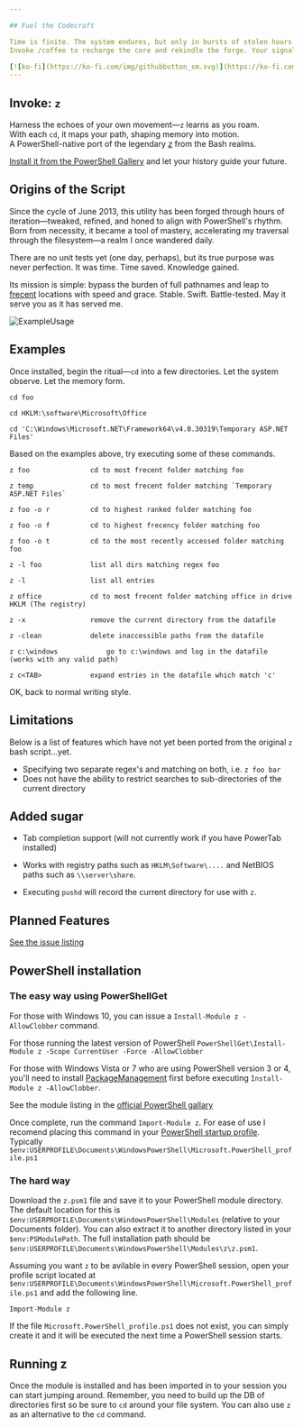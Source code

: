 ```yaml
---

## Fuel the Codecraft

Time is finite. The system endures, but only in bursts of stolen hours. Feature requests gather like stardust—brilliant, infinite, out of reach.
Invoke /coffee to recharge the core and rekindle the forge. Your signal boosts morale. ☕⚡

[![ko-fi](https://ko-fi.com/img/githubbutton_sm.svg)](https://ko-fi.com/C0C8K83RC)
---
```


## Invoke: `z`

Harness the echoes of your own movement—`z` learns as you roam.  
With each `cd`, it maps your path, shaping memory into motion.  
A PowerShell-native port of the legendary [*z*](https://github.com/rupa/z) from the Bash realms.

[Install it from the PowerShell Gallery](https://www.powershellgallery.com/packages/z/) and let your history guide your future.

## Origins of the Script

Since the cycle of June 2013, this utility has been forged through hours of iteration—tweaked, refined, and honed to align with PowerShell's rhythm. Born from necessity, it became a tool of mastery, accelerating my traversal through the filesystem—a realm I once wandered daily.

There are no unit tests yet (one day, perhaps), but its true purpose was never perfection. It was time. Time saved. Knowledge gained.

Its mission is simple: bypass the burden of full pathnames and leap to [frecent](https://developer.mozilla.org/en-US/docs/Mozilla/Tech/Places/Frecency_algorithm) locations with speed and grace.
Stable. Swift. Battle-tested.
May it serve you as it has served me.

![ExampleUsage]

## Examples

Once installed, begin the ritual—`cd` into a few directories. Let the system observe. Let the memory form.

`cd foo`

`cd HKLM:\software\Microsoft\Office`

`cd 'C:\Windows\Microsoft.NET\Framework64\v4.0.30319\Temporary ASP.NET Files'`

Based on the examples above, try executing some of these commands.

	z foo				cd to most frecent folder matching foo
	
	z temp				cd to most frecent folder matching `Temporary ASP.NET Files`

	z foo -o r			cd to highest ranked folder matching foo

	z foo -o f			cd to highest frecency folder matching foo
	
	z foo -o t			cd to the most recently accessed folder matching foo
	
	z -l foo			list all dirs matching regex foo
	
	z -l				list all entries

	z office			cd to most frecent folder matching office in drive HKLM (The registry)
	
	z -x				remove the current directory from the datafile
	
	z -clean			delete inaccessible paths from the datafile
	
	z c:\windows			go to c:\windows and log in the datafile (works with any valid path)
	
	z c<TAB>			expand entries in the datafile which match 'c'

OK, back to normal writing style.

## Limitations

Below is a list of features which have not yet been ported from the original `z` bash script...yet.

* Specifying two separate regex's and matching on both, i.e. `z foo bar`
* Does not have the ability to restrict searches to sub-directories of the current directory

## Added sugar

* Tab completion support (will not currently work if you have PowerTab installed)

* Works with registry paths such as `HKLM\Software\....` and NetBIOS paths such as `\\server\share`.

* Executing `pushd` will record the current directory for use with `z`.

## Planned Features

[See the issue listing](https://github.com/vincpa/z/issues)

## PowerShell installation

### The easy way using PowerShellGet

For those with Windows 10, you can issue a `Install-Module z -AllowClobber` command.

For those running the latest version of PowerShell `PowerShellGet\Install-Module z -Scope CurrentUser -Force -AllowClobber`

For those with Windows Vista or 7 who are using PowerShell version 3 or 4, you'll need to install [PackageManagement](http://go.microsoft.com/fwlink/?LinkID=746217&clcid=0x409) first before executing `Install-Module z -AllowClobber`.

See the module listing in the [official PowerShell gallary](https://www.powershellgallery.com/packages/z/)

Once complete, run the command `Import-Module z`. For ease of use I recomend placing this command in your [PowerShell startup profile](https://technet.microsoft.com/en-us/library/bb613488(v=vs.85).aspx). Typically `$env:USERPROFILE\Documents\WindowsPowerShell\Microsoft.PowerShell_profile.ps1`

### The hard way

Download the `z.psm1` file and save it to your PowerShell module directory. The default location for this is `$env:USERPROFILE\Documents\WindowsPowerShell\Modules` (relative to your Documents folder). You can also extract it to another directory listed in your `$env:PSModulePath`. The full installation path should be `$env:USERPROFILE\Documents\WindowsPowerShell\Modules\z\z.psm1`.

Assuming you want `z` to be avilable in every PowerShell session, open your profile script located at `$env:USERPROFILE\Documents\WindowsPowerShell\Microsoft.PowerShell_profile.ps1` and add the following line.

`Import-Module z`

If the file `Microsoft.PowerShell_profile.ps1` does not exist, you can simply create it and it will be executed the next time a PowerShell session starts.

## Running z

Once the module is installed and has been imported in to your session you can start jumping around. Remember, you need to build up the DB of directories first so be sure to `cd` around your file system. You can also use `z` as an alternative to the `cd` command.

[ExampleUsage]: https://raw.githubusercontent.com/vincpa/z/master/example_usage.gif
